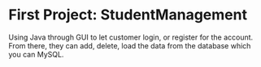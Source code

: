 # First Project: StudentManagement

Using Java through GUI to let customer login, or register for the account. From there, they can add, delete, load the data from the database which you can MySQL.

